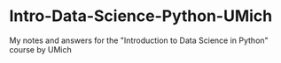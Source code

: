 # Intro-Data-Science-Python-UMich
 My notes and answers for the "Introduction to Data Science in Python" course by UMich
